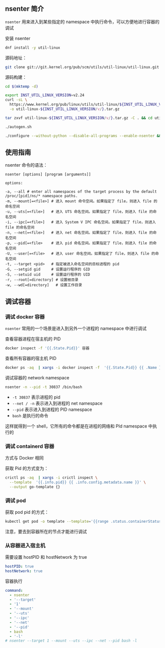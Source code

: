 ## nsenter 简介

`nsenter` 用来进入到某些指定的 namespace 中执行命令，可以方便地进行容器的调试

安装 nsenter

```bash
dnf install -y util-linux
```

源码地址：

```bash
git clone git://git.kernel.org/pub/scm/utils/util-linux/util-linux.git
```

源码构建：

```bash
cd $(mktemp -d)

export INST_UTIL_LINUX_VERSION=v2.24
curl -sL \
  https://www.kernel.org/pub/linux/utils/util-linux/${INST_UTIL_LINUX_VERSION}/util-linux-${INST_UTIL_LINUX_VERSION/v/}.tar.gz \
  -o util-linux-${INST_UTIL_LINUX_VERSION/v/}.tar.gz

tar zxvf util-linux-${INST_UTIL_LINUX_VERSION/v/}.tar.gz -C . && cd util-linux-${INST_UTIL_LINUX_VERSION/v/}

./autogen.sh

./configure --without-python --disable-all-programs --enable-nsenter && make
```

## 使用指南

 nsenter 命令的语法：

```plain
nsenter [options] [program [arguments]]

options:

-a, --all # enter all namespaces of the target process by the default /proc/[pid]/ns/* namespace paths.
-m, --mount[=<file>] # 进入 mount 命令空间。如果指定了 file，则进入 file 的命名空间
-u, --uts[=<file>]   # 进入 UTS 命名空间。如果指定了 file，则进入 file 的命名空间
-i, --ipc[=<file>]   # 进入 System V IPC 命名空间。如果指定了 file，则进入 file 的命名空间
-n, --net[=<file>]   # 进入 net 命名空间。如果指定了 file，则进入 file 的命名空间
-p, --pid[=<file>    # 进入 pid 命名空间。如果指定了 file，则进入 file 的命名空间
-U, --user[=<file>   # 进入 user 命名空间。如果指定了 file，则进入 file 的命名空间
-t, --target <pid>   # 指定被进入命名空间的目标进程的 pid
-G, --setgid gid     # 设置运行程序的 GID
-S, --setuid uid     # 设置运行程序的 UID
-r, --root[=directory] # 设置根目录
-w, --wd[=directory]   # 设置工作目录
```

## 调试容器

### 调试 docker 容器

`nsenter` 常用的一个场景是进入到另外一个进程的 namespace 中进行调试

查看容器进程在宿主机的 PID

```bash
docker inspect -f '{{.State.Pid}}' 容器
```

查看所有容器的宿主机 PID

```bash
docker ps -aq  | xargs -i docker inspect -f  '{{.State.Pid}} {{ .Name }} ' {}
```

调试容器的 network namespace

```bash
nsenter -n --pid -t 30837 /bin/bash
```

- `-t 30837` 表示进程的 pid
- `--net / -n` 表示进入到进程的 net namespace
- `--pid` 表示进入到进程的 PID namespace
- `bash` 是执行的命令

这样就得到一个 shell，它所有的命令都是在进程的网络和 PId namespace 中执行的

### 调试 containerd 容器

方式与 Docker 相同

获取 Pid 的方式变为：

```bash
crictl ps -aq  | xargs -i crictl inspect \
  --template  '{{.info.pid}} {{ .info.config.metadata.name }}' \
  --output go-template {}
```

### 调试 pod

获取 pod pid 的方式：

```bash
kubectl get pod -o template --template='{{range .status.containerStatuses}}{{.containerID}}{{end}}'
```

注意，要去到容器所在的节点才能进行调试

### 从容器进入宿主机

需要设置 hostPID 和 hostNetwork 为 true

```yaml
hostPID: true
hostNetwork: true
```

容器执行

```yaml
command:
  - nsenter
  - '--target'
  - '1'
  - '--mount'
  - '--uts'
  - '--ipc'
  - '--net'
  - '--pid'
  - bash
  - '-l'
# nsenter --target 1 --mount --uts --ipc --net --pid bash -l
```

